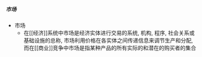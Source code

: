 ##### 市场
- 市场
	- 在[[经济]]系统中市场是经济实体进行交易的系统, 机构, 程序, 社会关系或基础设施的总称, 市场利用价格在各实体之间传递信息来调节生产和分配, 而在[[商业]]竞争中市场是指某种产品的所有实际的和潜在的购买者的集合


